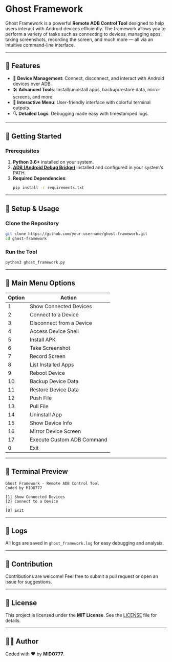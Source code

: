 # Ghost Framework

Ghost Framework is a powerful **Remote ADB Control Tool** designed to help users interact with Android devices efficiently. The framework allows you to perform a variety of tasks such as connecting to devices, managing apps, taking screenshots, recording the screen, and much more — all via an intuitive command-line interface.

---

## 🎯 Features
- 📱 **Device Management**: Connect, disconnect, and interact with Android devices over ADB.
- 🛠 **Advanced Tools**: Install/uninstall apps, backup/restore data, mirror screens, and more.
- 🌈 **Interactive Menu**: User-friendly interface with colorful terminal outputs.
- 🔍 **Detailed Logs**: Debugging made easy with timestamped logs.

---

## 🚀 Getting Started

### Prerequisites
1. **Python 3.6+** installed on your system.
2. [**ADB (Android Debug Bridge)**](https://developer.android.com/studio/command-line/adb) installed and configured in your system's PATH.
3. **Required Dependencies**:
   ```bash
   pip install -r requirements.txt
   ```

---

## 🔧 Setup & Usage

### Clone the Repository
```bash
git clone https://github.com/your-username/ghost-framework.git
cd ghost-framework
```

### Run the Tool
```bash
python3 ghost_framework.py
```

---

## 📜 Main Menu Options

| **Option** | **Action**                   |
|------------|------------------------------|
| 1          | Show Connected Devices       |
| 2          | Connect to a Device          |
| 3          | Disconnect from a Device     |
| 4          | Access Device Shell          |
| 5          | Install APK                  |
| 6          | Take Screenshot              |
| 7          | Record Screen                |
| 8          | List Installed Apps          |
| 9          | Reboot Device                |
| 10         | Backup Device Data           |
| 11         | Restore Device Data          |
| 12         | Push File                    |
| 13         | Pull File                    |
| 14         | Uninstall App                |
| 15         | Show Device Info             |
| 16         | Mirror Device Screen         |
| 17         | Execute Custom ADB Command   |
| 0          | Exit                         |

---

## 🗼 Terminal Preview

```plaintext
Ghost Framework - Remote ADB Control Tool
Coded by MIDO777

[1] Show Connected Devices
[2] Connect to a Device
...
[0] Exit
```

---

## 💂 Logs

All logs are saved in `ghost_framework.log` for easy debugging and analysis.

---

## 🤝 Contribution
Contributions are welcome! Feel free to submit a pull request or open an issue for suggestions.

---

## 📄 License
This project is licensed under the **MIT License**. See the [LICENSE](LICENSE) file for details.

---

## 👨‍💻 Author
Coded with ❤️ by **MIDO777**.

